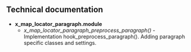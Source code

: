 ## Technical documentation
* **x_map_locator_paragraph.module**
    * *x_map_locator_paragraph_preprocess_paragraph()* - Implementation hook_preprocess_paragraph(). Adding paragraph specific classes and settings.
